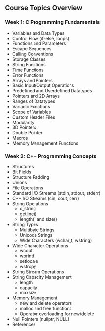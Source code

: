 ## Course Topics Overview

### Week 1: C Programming Fundamentals

- Variables and Data Types
- Control Flow (if-else, loops)
- Functions and Parameters
- Escape Sequences 
- Calling Conventions
- Storage Classes 
- String Functions
- Time Functions 
- Error Functions 
- Arrays and Pointers
- Basic Input/Output Operations
- Predefined and Userdefined Datatypes
- Pointers and 2D Arrays
- Ranges of Datatypes
- Variadic Functions
- Scope of Variables
- Custom Header Files
- Modularity
- 3D Pointers
- Double Pointer
- Macros
- Memory Management Functions  

### Week 2: C++ Programming Concepts

- Structures
- Bit Fields
- Structure Padding
- Unions
- File Operations
- Standard I/O Streams (stdin, stdout, stderr)
- C++ I/O Streams (cin, cout, cerr)
- String Operations
  - c_string
  - getline()
  - length() and size()
- String Types
  - Multibyte Strings
  - Unicode Strings
  - Wide Characters (wchar_t, wstring)
- Wide Character Operations
  - wcout
  - wprintf
  - setlocale
  - wstrcpy
- String Stream Operations
- String Capacity Management
  - length
  - capacity
  - maxsize
- Memory Management
  - new and delete operators
  - malloc and free functions
  - Operator overloading for new/delete
- Null Pointers (nullptr, NULL)
- References
